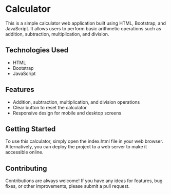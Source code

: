 # Calculator

This is a simple calculator web application built using HTML, Bootstrap, and JavaScript. It allows users to perform basic arithmetic operations such as addition, subtraction, multiplication, and division.

## Technologies Used

- HTML
- Bootstrap
- JavaScript

## Features

- Addition, subtraction, multiplication, and division operations
- Clear button to reset the calculator
- Responsive design for mobile and desktop screens

## Getting Started

To use this calculator, simply open the index.html file in your web browser. Alternatively, you can deploy the project to a web server to make it accessible online.
 
## Contributing

Contributions are always welcome! If you have any ideas for features, bug fixes, or other improvements, please submit a pull request.
